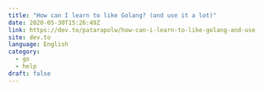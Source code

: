 ```yaml
---
title: "How can I learn to like Golang? (and use it a lot)"
date: 2020-05-30T15:26:49Z
link: https://dev.to/patarapolw/how-can-i-learn-to-like-golang-and-use-it-a-lot-38dj?utm_medium=RSS&utm_source=news.12bit.vn
site: dev.to
language: English
category:
  - go
  - help
draft: false
---
```

